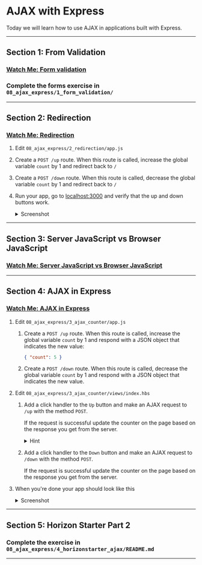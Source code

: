 # AJAX with Express

Today we will learn how to use AJAX in applications built with Express.

---

## Section 1: From Validation

### [Watch Me: Form validation](https://youtu.be/sLxK7WsqOfE)

### Complete the forms exercise in `08_ajax_express/1_form_validation/`

---

## Section 2: Redirection

### [Watch Me: Redirection](https://youtu.be/e96X1pOlzL0)

1. Edit `08_ajax_express/2_redirection/app.js`

2. Create a `POST /up` route. When this route is called, increase the global variable `count` by 1 and redirect back to `/`

3. Create a `POST /down` route. When this route is called, decrease the global variable `count` by 1 and redirect back to `/`

4. Run your app, go to [localhost:3000](http://localhost:3000) and verify that the up and down buttons work.

    <details><summary>
    Screenshot
    </summary><p>

    ![Redirection exercise result](https://cl.ly/1a1l2U3V3i0N/Screen%20Recording%202017-06-13%20at%2012.07%20AM.gif)

    </p></details>

---

## Section 3: Server JavaScript vs Browser JavaScript

### [Watch Me: Server JavaScript vs Browser JavaScript](https://youtu.be/A5iTJZ-V_Vk)

---

## Section 4: AJAX in Express

### [Watch Me: AJAX in Express](https://vimeo.com/221702422)

1. Edit `08_ajax_express/3_ajax_counter/app.js`
    1. Create a `POST /up` route. When this route is called, increase the global
    variable `count` by 1 and respond with a JSON object that indicates the new
    value:

        ```json
        { "count": 5 }
        ```
    1. Create a `POST /down` route. When this route is called, decrease the global
    variable `count` by 1 and respond with a JSON object that indicates the new
    value.
2. Edit `08_ajax_express/3_ajax_counter/views/index.hbs`
    1. Add a click handler to the `Up` button and make an AJAX request to
    `/up` with the method `POST`.

        If the request is successful update the counter on the page based
        on the response you get from the server.

        <details><summary>
        Hint
        </summary><p>

        Remember to [`.preventDefault()`](https://api.jquery.com/event.preventdefault/)

        </p></details>
    2. Add a click handler to the `Down` button and make an AJAX request to
    `/down` with the method `POST`.

        If the request is successful update the counter on the page based
        on the response you get from the server.

3. When you're done your app should look like this

    <details><summary>
    Screenshot
    </summary><p>

    ![AJAX exercise result](https://cl.ly/1a1l2U3V3i0N/Screen%20Recording%202017-06-13%20at%2012.07%20AM.gif)

    </p></details>

---

## Section 5: Horizon Starter Part 2

### Complete the exercise in `08_ajax_express/4_horizonstarter_ajax/README.md`

---
